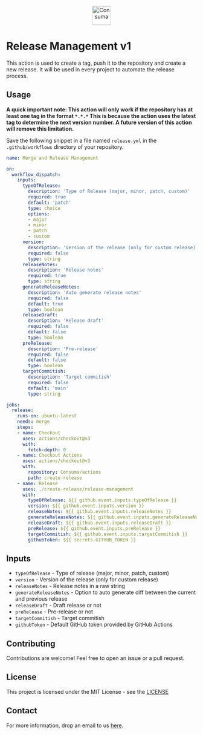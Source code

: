<p align="center">
  <img src="https://consuma.ai/static/media/logowithname.9e26c0e0.svg" alt="Consuma" height="50" />
</p>

# Release Management v1

This action is used to create a tag, push it to the repository and create a new release.
It will be used in every project to automate the release process.

## Usage

**A quick important note: This action will only work if the repository has at least one tag in the format `*.*.*` This is because the action uses the latest tag to determine the next version number. A future version of this action will remove this limitation.**


Save the following snippet in a file named `release.yml` in the `.github/workflows` directory of your repository.

```yaml
name: Merge and Release Management

on:
  workflow_dispatch:
    inputs:
      typeOfRelease:
        description: 'Type of Release (major, minor, patch, custom)'
        required: true
        default: 'patch'
        type: choice
        options:
        - major
        - minor
        - patch
        - custom
      version:
        description: 'Version of the release (only for custom release)'
        required: false
        type: string
      releaseNotes:
        description: 'Release notes'
        required: true
        type: string
      generateReleaseNotes:
        description: 'Auto generate release notes'
        required: false
        default: true
        type: boolean
      releaseDraft:
        description: 'Release draft'
        required: false
        default: false
        type: boolean
      preRelease:
        description: 'Pre-release'
        required: false
        default: false
        type: boolean
      targetCommitish:
        description: 'Target commitish'
        required: false
        default: 'main'
        type: string

jobs:
  release:
    runs-on: ubuntu-latest
    needs: merge
    steps:
    - name: Checkout
      uses: actions/checkout@v3
      with:
        fetch-depth: 0
    - name: Checkout Actions
      uses: actions/checkout@v3
      with:
        repository: Consuma/actions
        path: create-release
    - name: Release
      uses: ./create-release/release-management
      with:
        typeOfRelease: ${{ github.event.inputs.typeOfRelease }}
        version: ${{ github.event.inputs.version }}
        releaseNotes: ${{ github.event.inputs.releaseNotes }}
        generateReleaseNotes: ${{ github.event.inputs.generateReleaseNotes }}
        releaseDraft: ${{ github.event.inputs.releaseDraft }}
        preRelease: ${{ github.event.inputs.preRelease }}
        targetCommitish: ${{ github.event.inputs.targetCommitish }}
        githubToken: ${{ secrets.GITHUB_TOKEN }}
```

## Inputs

- `typeOfRelease` - Type of release (major, minor, patch, custom)
- `version` - Version of the release (only for custom release)
- `releaseNotes` - Release notes in a raw string
- `generateReleaseNotes` - Option to auto generate diff between the current and previous release
- `releaseDraft` - Draft release or not
- `preRelease` - Pre-release or not
- `targetCommitish` - Target commitish
- `githubToken` - Default GitHub token provided by GitHub Actions

## Contributing

Contributions are welcome! Feel free to open an issue or a pull request.

## License

This project is licensed under the MIT License - see the [LICENSE](https://github.com/Consuma/actions/blob/main/LICENSE)

## Contact

For more information, drop an email to us [here](mailto:contact@consuma.ai).